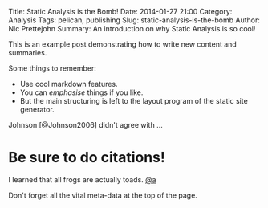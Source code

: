 Title: Static Analysis is the Bomb!
Date: 2014-01-27 21:00
Category: Analysis
Tags: pelican, publishing
Slug: static-analysis-is-the-bomb
Author: Nic Prettejohn
Summary: An introduction on why Static Analysis is so cool!

This is an example post demonstrating how to write new content and summaries.

Some things to remember:
 * Use cool markdown features.
 * You can *emphasise* things if you like.
 * But the main structuring is left to the layout program of the static site 
generator.

Johnson [@Johnson2006] didn't agree with ...


Be sure to do citations!
========================
I learned that all frogs are actually toads. [@a]

Don't forget all the vital meta-data at the top of the page.


[@a]: http://google.com/?q=Frogs+Are+Toads
[@Johnson2006 "Page 6, section 2"]: http://dx.doi.org/10.1002/aris.201
